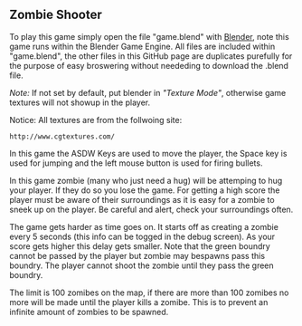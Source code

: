 <h2>Zombie Shooter</h2>

To play this game simply open the file "game.blend" with [Blender](https://www.blender.org/), note this game runs within the Blender Game Engine. All files are included within "game.blend", the other files in this GitHub page are duplicates purefully for the purpose of easy broswering without neededing to download the .blend file.

*Note:* If not set by default, put blender in *"Texture Mode"*, otherwise game textures will not showup in the player.

Notice: All textures are from the follwoing site:
    
    http://www.cgtextures.com/
    
In this game the ASDW Keys are used to move the player, the Space key
is used for jumping and the left mouse button is used for firing bullets.

In this game zombie (many who just need a hug) will be attemping to
hug your player. If they do so you lose the game. For getting a high score 
the player must be aware of their surroundings as it is easy for a zombie
to sneek up on the player. Be careful and alert, check your surroundings often.

The game gets harder as time goes on. It starts off as creating a zombie
every 5 seconds (this info can be togged in the debug screen). As your
score gets higher this delay gets smaller. Note that the green boundry 
cannot be passed by the player but zombie may bespawns pass this boundry. 
The player cannot shoot the zombie until they pass the green boundry.

The limit is 100 zomibes on the map, if there are more than 100 zomibes 
no more will be made until the player kills a zomibe. This is to prevent
an infinite amount of zombies to be spawned.